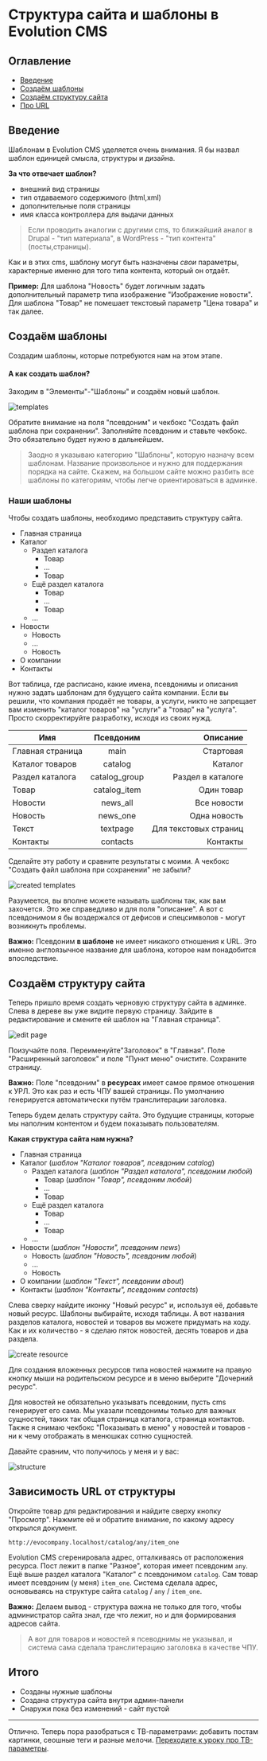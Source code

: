 # Структура сайта и шаблоны в Evolution CMS

## Оглавление

- [Введение](#part1)
- [Создаём шаблоны](#part2)
- [Создаём структуру сайта](#part3)
- [Про URL](#part4)

## Введение <a name="part1"></a>

Шаблонам в Evolution CMS уделяется очень внимания. Я бы назвал шаблон единицей смысла, структуры и дизайна.

**За что отвечает шаблон?**

- внешний вид страницы
- тип отдаваемого содержимого (html,xml)
- дополнительные поля страницы
- имя класса контроллера для выдачи данных

>Если проводить аналогии с другими cms, то ближайший аналог в Drupal - "тип материала", в WordPress - "тип контента" (посты,страницы).

Как и в этих cms, шаблону могут быть назначены *свои* параметры, характерные именно для того типа контента, который он отдаёт.

**Пример:** Для шаблона "Новость" будет логичным задать дополнительный параметр типа изображение "Изображение новости". Для шаблона "Товар" не помешает текстовый  параметр "Цена товара" и так далее.

## Создаём шаблоны <a name="part2"></a>

Создадим шаблоны, которые потребуются нам на этом этапе.

#### А как создать шаблон?

Заходим в "Элементы"-"Шаблоны" и создаём новый шаблон.

![templates](assets/images/s19.png)

Обратите внимание на поля "псевдоним" и чекбокс "Создать файл шаблона при сохранении". Заполняйте псевдоним и ставьте чекбокс. Это обязательно будет нужно в дальнейшем.

> Заодно я указываю категорию "Шаблоны", которую назначу всем шаблонам. Название произвольное и нужно для поддержания порядка на сайте. Скажем, на большом сайте можно разбить все шаблоны по категориям, чтобы легче ориентироваться в админке.

### Наши шаблоны

Чтобы создать шаблоны, необходимо представить структуру сайта.

- Главная страница
- Каталог
  - Раздел каталога
    - Товар
    - ...
    - Товар
  - Ещё раздел каталога
    - Товар
    - ...
    - Товар
  - ...
- Новости
  - Новость
  - ...
  - Новость
- О компании
-  Контакты

Вот таблица, где расписано, какие имена, псевдонимы и описания нужно задать шаблонам для будущего сайта компании.
Если вы решили, что компания продаёт не товары, а услуги, никто не запрещает вам изменить "каталог товаров" на "услуги" а "товар" на "услуга". Просто  скорректируйте разработку, исходя из своих нужд.

| Имя              | Псевдоним |      Описание |
| ---------------- | :-------: | ------------: |
| Главная страница | main         | Стартовая   |
| Каталог товаров  | catalog      | Каталог |
| Раздел каталога  | catalog_group| Раздел в каталоге |
| Товар            | catalog_item | Один товар |
| Новости          | news_all     | Все новости |
| Новость          | news_one     | Одна новость |
| Текст            | textpage     | Для текстовых страниц |
| Контакты         | contacts     | Контакты |


Сделайте эту работу и сравните результаты с моими.
А чекбокс "Создать файл шаблона при сохранении" не забыли?

![created templates](assets/images/s20.png)

Разумеется, вы вполне можете называть шаблоны так, как вам захочется. Это же справедливо и для поля "описание". А вот с псевдонимом я бы воздержался от дефисов и спецсимволов - могут возникнуть проблемы.

**Важно:**
Псевдоним **в шаблоне** не имеет никакого отношения к URL. Это именно англоязычное название для шаблона, которое нам понадобится впоследствие.

## Создаём структуру сайта <a name="part3"></a>

Теперь пришло время создать черновую структуру сайта в админке.
Слева в дереве вы уже видите первую страницу. Зайдите в редактирование и смените ей шаблон на "Главная страница".

![edit page](assets/images/s21.png)

Поизучайте поля. Переименуйте"Заголовок" в "Главная". Поле "Расширенный заголовок" и поле "Пункт меню" очистите. Сохраните страницу.

**Важно:** 
Поле "псевдоним" в **ресурсах** имеет самое прямое отношения к УРЛ. Это как раз и есть ЧПУ вашей страницы. По умолчанию генерируется автоматически путём транслитерации заголовка.

Теперь будем делать структуру сайта. Это будущие страницы, которые мы наполним контентом и будем показывать пользователям.

**Какая структура сайта нам нужна?**

- Главная страница
- Каталог  (_шаблон "Каталог товаров", псевдоним catalog_)
  - Раздел каталога (_шаблон "Раздел каталога", псевдоним любой_)
    - Товар (_шаблон "Товар", псевдоним любой_)
    - ...
    - Товар
  - Ещё раздел каталога
    - Товар
    - ...
    - Товар
  - ...
- Новости (_шаблон "Новости", псевдоним news_)
  - Новость (_шаблон "Новость", псевдоним любой_)
  - ...
  - Новость
- О компании (_шаблон "Текст", псевдоним about_)
-  Контакты (_шаблон "Контакты", псевдоним contacts_)

Слева сверху найдите иконку "Новый ресурс" и, используя её, добавьте новый ресурс. Шаблоны выбирайте, исходя таблицы. А вот названия разделов каталога, новостей и товаров вы можете придумать на ходу. Как и их количество - я сделаю пяток новостей, десять товаров и два раздела.

![create resource](assets/images/s22.png)

Для создания вложенных ресурсов типа новостей нажмите на правую кнопку мыши на родительском ресурсе и в меню выберите "Дочерний ресурс".

Для новостей не обязательно указывать псевдоним, пусть cms генерирует его сама. Мы указали псевдонимы только для важных сущностей, таких так общая страница каталога, страница контактов. Также я снимаю чекбокс "Показывать в меню" у новостей и товаров - ни к чему отображать в менюшках сотню сущностей.

Давайте сравним, что получилось у меня и у вас:

![structure](assets/images/s23.png)

## Зависимость URL от структуры <a name="part4"></a>

Откройте товар для редактирования и найдите сверху кнопку "Просмотр". Нажмите её и обратите внимание, по какому адресу открылся документ.

```
http://evocompany.localhost/catalog/any/item_one
```

Evolution CMS сгеренировала адрес, отталкиваясь от расположения ресурса.
Пост лежит в папке "Разное", которая имеет псевдоним `any`. Ещё выше раздел каталога "Каталог" с псевдонимом `catalog`.
Сам товар  имеет псевдоним (у меня) `item_one`. Система сделала адрес, основываясь на структуре сайта `catalog` / `any` / `item_one`.

**Важно:** 
Делаем вывод - структура важна не только для того, чтобы администратор сайта знал, где что лежит, но и для формирования адресов сайта.

> А вот для товаров и новостей я псеводнимы не указывал, и система сама сделала транслитерацию заголовка в качестве ЧПУ.

## Итого

- Созданы нужные шаблоны
- Создана структура сайта внутри админ-панели
- Снаружи пока без изменений - сайт пустой

---

Отлично. Теперь пора разобраться с ТВ-параметрами: добавить постам картинки, сеошные теги и разные мелочи. [Переходите к уроку про ТВ-параметры](/005_%D0%A2%D0%92-%D0%BF%D0%B0%D1%80%D0%B0%D0%BC%D0%B5%D1%82%D1%80%D1%8B%20%D0%B2%20Evolution%20CMS.md).

